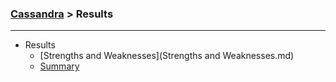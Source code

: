 
### [Cassandra](../Cassandra.md) > Results

---

  - Results
     - [Strengths and Weaknesses](Strengths and Weaknesses.md)
     - [Summary](Summary.md)